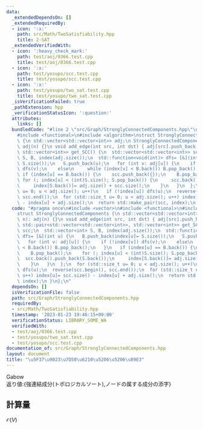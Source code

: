 ```yaml
---
data:
  _extendedDependsOn: []
  _extendedRequiredBy:
  - icon: ':x:'
    path: src/Math/TwoSatisfiability.hpp
    title: 2-SAT
  _extendedVerifiedWith:
  - icon: ':heavy_check_mark:'
    path: test/aoj/0366.test.cpp
    title: test/aoj/0366.test.cpp
  - icon: ':x:'
    path: test/yosupo/scc.test.cpp
    title: test/yosupo/scc.test.cpp
  - icon: ':x:'
    path: test/yosupo/two_sat.test.cpp
    title: test/yosupo/two_sat.test.cpp
  _isVerificationFailed: true
  _pathExtension: hpp
  _verificationStatusIcon: ':question:'
  attributes:
    links: []
  bundledCode: "#line 2 \"src/Graph/StronglyConnectedComponents.hpp\"\n#include <vector>\n\
    #include <functional>\n#include <algorithm>\nstruct StronglyConnectedComponents\
    \ {\n std::vector<std::vector<int>> adj;\n StronglyConnectedComponents(int n):\
    \ adj(n) {}\n void add_edge(int src, int dst) { adj[src].push_back(dst); }\n std::pair<std::vector<std::vector<int>>,\
    \ std::vector<int>> get_SCC() {\n  std::vector<std::vector<int>> scc;\n  std::vector<int>\
    \ S, B, index(adj.size());\n  std::function<void(int)> dfs= [&](int u) {\n   B.push_back(index[u]=\
    \ S.size());\n   S.push_back(u);\n   for (int v: adj[u]) {\n    if (!index[v])\
    \ dfs(v);\n    else\n     while (index[v] < B.back()) B.pop_back();\n   }\n  \
    \ if (index[u] == B.back()) {\n    scc.push_back({});\n    B.pop_back();\n   \
    \ for (; index[u] < (int)S.size(); S.pop_back()) {\n     scc.back().push_back(S.back());\n\
    \     index[S.back()]= adj.size() + scc.size();\n    }\n   }\n  };\n  for (std::size_t\
    \ u= 0; u < adj.size(); u++)\n   if (!index[u]) dfs(u);\n  reverse(scc.begin(),\
    \ scc.end());\n  for (std::size_t u= 0; u < adj.size(); u++) index[u]= scc.size()\
    \ - index[u] + adj.size();\n  return std::make_pair(scc, index);\n }\n};\n"
  code: "#pragma once\n#include <vector>\n#include <functional>\n#include <algorithm>\n\
    struct StronglyConnectedComponents {\n std::vector<std::vector<int>> adj;\n StronglyConnectedComponents(int\
    \ n): adj(n) {}\n void add_edge(int src, int dst) { adj[src].push_back(dst); }\n\
    \ std::pair<std::vector<std::vector<int>>, std::vector<int>> get_SCC() {\n  std::vector<std::vector<int>>\
    \ scc;\n  std::vector<int> S, B, index(adj.size());\n  std::function<void(int)>\
    \ dfs= [&](int u) {\n   B.push_back(index[u]= S.size());\n   S.push_back(u);\n\
    \   for (int v: adj[u]) {\n    if (!index[v]) dfs(v);\n    else\n     while (index[v]\
    \ < B.back()) B.pop_back();\n   }\n   if (index[u] == B.back()) {\n    scc.push_back({});\n\
    \    B.pop_back();\n    for (; index[u] < (int)S.size(); S.pop_back()) {\n   \
    \  scc.back().push_back(S.back());\n     index[S.back()]= adj.size() + scc.size();\n\
    \    }\n   }\n  };\n  for (std::size_t u= 0; u < adj.size(); u++)\n   if (!index[u])\
    \ dfs(u);\n  reverse(scc.begin(), scc.end());\n  for (std::size_t u= 0; u < adj.size();\
    \ u++) index[u]= scc.size() - index[u] + adj.size();\n  return std::make_pair(scc,\
    \ index);\n }\n};\n"
  dependsOn: []
  isVerificationFile: false
  path: src/Graph/StronglyConnectedComponents.hpp
  requiredBy:
  - src/Math/TwoSatisfiability.hpp
  timestamp: '2023-01-23 19:46:15+09:00'
  verificationStatus: LIBRARY_SOME_WA
  verifiedWith:
  - test/aoj/0366.test.cpp
  - test/yosupo/two_sat.test.cpp
  - test/yosupo/scc.test.cpp
documentation_of: src/Graph/StronglyConnectedComponents.hpp
layout: document
title: "\u5F37\u9023\u7D50\u6210\u5206\u5206\u89E3"
---
```

Gabow \
返り値:{強連結成分(トポロジカルソート),ノードの属する成分の添字}
## 計算量
$\mathcal{O}(V)$